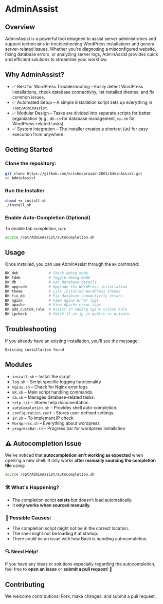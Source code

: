 # AdminAssist

## Overview

AdminAssist is a powerful tool designed to assist server administrators and support technicians in troubleshooting WordPress installations and general server-related issues. Whether you're diagnosing a misconfigured website, fixing database errors, or analyzing server logs, AdminAssist provides quick and efficient solutions to streamline your workflow.

## Why AdminAssist?
- ✅ Best for WordPress Troubleshooting – Easily detect WordPress installations, check database connectivity, list installed themes, and fix common issues.
- ✅ Automated Setup – A simple installation script sets up everything in `/opt/AdminAssist`.
- ✅ Modular Design – Tasks are divided into separate scripts for better organization (e.g., `db.sh` for database management, `wp.sh` for WordPress-related tasks).
- ✅ System Integration – The installer creates a shortcut (`BK`) for easy execution from anywhere.

## Getting Started

### Clone the repository:
```bash
git clone https://github.com/krishnaprasad-2001/AdminAssist.git
cd AdminAssist
```

### Run the Installer
```bash
chmod +x install.sh  
./install.sh
```

### Enable Auto-Completion (Optional)
To enable tab completion, run:
```bash
source /opt/AdminAssist/autoCompletion.sh
```

## Usage
Once installed, you can use AdminAssist through the `BK` command:
```bash
BK deb              # Check debug mode  
BK tdeb             # Toggle debug mode  
BK db               # Get database details  
BK upgrade          # Upgrade the WordPress installation  
BK theme            # List installed WordPress themes  
BK fix_db           # Fix database connectivity errors  
BK nginx            # View nginx error logs
BK apache           # View Apache error logs
BK add_custom_rule  # Assist in adding nginx custom Rule  
BK ipcheck          # Check if an ip is public or private
```

## Troubleshooting
If you already have an existing installation, you'll see the message:
```
Existing installation found
```

## Modules
- `install.sh` – Install the script 
- `log.sh` – Script specific logging functionality
- `Nginx.sh` – Check for Nginx error logs
- `BK.sh` – Main script handling commands.
- `db.sh` – Manages database-related tasks.
- `help.txt` – Stores help documentation.
- `autoCompletion.sh` – Provides shell auto-completion.
- `configuration.conf` – Stores user-defined settings.
- `IP.sh` – To implement IP check 
- `Wordpress.sh` – Everything about wordpress
- `progressBar.sh` – Progress bar for wordpress installation

## ⚠️ Autocompletion Issue

We've noticed that **autocompletion isn't working as expected** when opening a new shell. It only works **after manually sourcing the completion file** using:

```bash
source /opt/AdminAssist/autoCompletion.sh
```

### 🛠 What's Happening?
- The completion script **exists** but doesn't load automatically.
- It **only works when sourced manually**.

### 🤔 Possible Causes:
- The completion script might not be in the correct location.
- The shell might not be loading it at startup.
- There could be an issue with how Bash is handling autocompletion.

### 🔍 Need Help!
If you have any ideas or solutions especially regarding the autocompletion, feel free to **open an issue** or **submit a pull request**! 🚀

## Contributing
We welcome contributions! Fork, make changes, and submit a pull request.
